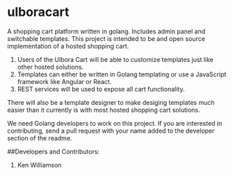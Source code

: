 # ulboracart
A shopping cart platform written in golang. Includes admin panel and switchable templates.
This project is intended to be and open source implementation of a hosted shopping cart. 


1. Users of the Ulbora Cart will be able to customize templates just like other hosted solutions.
2. Templates can either be written in Golang templating or use a JavaScript framework like Angular or React.
3. REST services will be used to expose all cart functionality.


There will also be a template designer to make desiging templates much easier than it currently is with most hosted shopping cart solutions.

We need Golang developers to work on this project. If you are interested in contributing, send a pull request with your name added to the developer section of the readme.

##Developers and Contributors:

1. Ken Williamson


